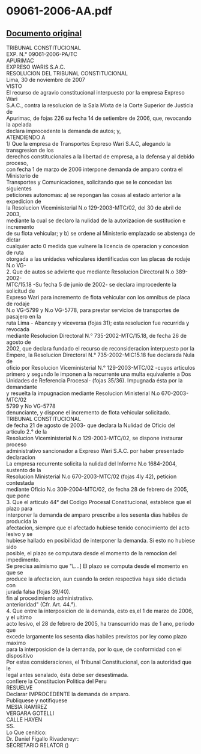 
09061-2006-AA.pdf
=================
  
[Documento original](https://tc.gob.pe/jurisprudencia/2008/09061-2006-AA.pdf)  
---  
TRIBUNAL CONSTITUCIONAL  
EXP. N.° 09061-2006-PA/TC  
APURIMAC  
EXPRESO WARIS S.A.C.  
RESOLUCION DEL TRIBUNAL CONSTITUCIONAL  
Lima, 30 de noviembre de 2007  
VISTO  
El recurso de agravio constitucional interpuesto por la empresa Expreso Wari  
S.A.C., contra la resolucion de la Sala Mixta de la Corte Superior de Justicia de  
Apurimac, de fojas 226 su fecha 14 de setiembre de 2006, que, revocando la apelada  
declara improcedente la demanda de autos; y,  
ATENDIENDO A  
1/ Que la empresa de Transportes Expreso Wari S.A.C, alegando la transgresion de los  
derechos constitucionales a la libertad de empresa, a la defensa y al debido proceso,  
con fecha 1 de marzo de 2006 interpone demanda de amparo contra el Ministerio de  
Transportes y Comunicaciones, solicitando que se le concedan las siguientes  
peticiones autonomas: a) se repongan las cosas al estado anterior a la expedicion de  
la Resolucion Viceministerial N.o 129-2003-MTC/02, del 30 de abril de 2003,  
mediante la cual se declaro la nulidad de la autorizacion de sustitucion e incremento  
de su flota vehicular; y b) se ordene al Ministerio emplazado se abstenga de dictar  
cualquier acto 0 medida que vulnere la licencia de operacion y concesion de ruta  
otorgada a las unidades vehiculares identificadas con las placas de rodaje N.o VG-  
2. Que de autos se advierte que mediante Resolucion Directoral N.o 389-2002-  
MTC/15.18 -Su fecha 5 de junio de 2002- se declara improcedente la solicitud de  
Expreso Wari para incremento de flota vehicular con los omnibus de placa de rodaje  
N.o VG-5799 y N.o VG-5778, para prestar servicios de transportes de pasajero en la  
ruta Lima - Abancay y viceversa (fojas 31); esta resolucion fue recurrida y revocada  
mediante Resolucion Directoral N.° 735-2002-MTC/15.18, de fecha 26 de agosto de  
2002, que declara fundado el recurso de reconsideracion interpuesto por la  
Empero, la Resolucion Directoral N.° 735-2002-MIC15.18 fue declarada Nula de  
oficio por Resolucion Viceministerial N.° 129-2003-MTC/02 -cuyos articulos  
primero y segundo le imponen a la recurrente una multa equivalente a Dos  
Unidades de Referencia Procesal- (fojas 35/36). Impugnada ésta por la demandante  
y resuelta la impugnacion mediante Resolucion Ministerial N.o 670-2003-MTC/02  
5799 y No VG-5778  
denunciante, y dispone el incremento de flota vehicular solicitado.  
TRIBUNAL CONSTITUCIONAL  
de fecha 21 de agosto de 2003- que declara la Nulidad de Oficio del articulo 2.° de la  
Resolucion Viceministerial N.o 129-2003-MTC/02, se dispone instaurar proceso  
administrativo sancionador a Expreso Wari S.A.C. por haber presentado declaracion  
La empresa recurrente solicita la nulidad del Informe N.o 1684-2004, sustento de la  
Resolucion Ministerial N.o 670-2003-MTC/02 (fojas 4ly 42), peticion contestada  
mediante Oficio N.o 309-2004-MTC/02, de fecha 28 de febrero de 2005, que pone  
3. Que el articulo 44° del Codigo Procesal Constitucional, establece que el plazo para  
interponer la demanda de amparo prescribe a los sesenta dias habiles de producida la  
afectacion, siempre que el afectado hubiese tenido conocimiento del acto lesivo y se  
hubiese hallado en posibilidad de interponer la demanda. Si esto no hubiese sido  
posible, el plazo se computara desde el momento de la remocion del impedimento.  
Se precisa asimismo que "L...] El plazo se computa desde el momento en que se  
produce la afectacion, aun cuando la orden respectiva haya sido dictada con  
jurada falsa (fojas 39/40).  
fin al procedimiento administrativo.  
anterioridad" (Cfr. Art. 44.°).  
4. Que entre la interposicion de la demanda, esto es,el 1 de marzo de 2006, y el ultimo  
acto lesivo, el 28 de febrero de 2005, ha transcurrido mas de 1 ano, periodo que  
excede largamente los sesenta dias habiles previstos por ley como plazo maximo  
para la interposicion de la demanda, por lo que, de conformidad con el dispositivo  
Por estas consideraciones, el Tribunal Constitucional, con la autoridad que le  
legal antes senalado, ésta debe ser desestimada.  
confiere la Constitucion Politica del Peru  
RESUELVE  
Declarar IMPROCEDENTE la demanda de amparo.  
Publiquese y notifiquese  
MESIA RAMIREZ  
VERGARA GOTELLI  
CALLE HAYEN  
SS.  
Lo Que cenitico:  
Dr. Daniel Figallo Rivadeneyr:  
SECRETARIO RELATOR ()